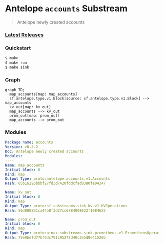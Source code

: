# Antelope `accounts` Substream

> Antelope newly created accounts

### [Latest Releases](https://github.com/pinax-network/substreams/releases)

### Quickstart

```bash
$ make
$ make run
$ make sink
```

### Graph

```mermaid
graph TD;
  map_accounts[map: map_accounts]
  sf.antelope.type.v1.Block[source: sf.antelope.type.v1.Block] --> map_accounts
  kv_out[map: kv_out]
  map_accounts --> kv_out
  prom_out[map: prom_out]
  map_accounts --> prom_out
```

### Modules

```yaml
Package name: accounts
Version: v0.3.2
Doc: Antelope newly created accounts
Modules:
----
Name: map_accounts
Initial block: 0
Kind: map
Output Type: proto:antelope.accounts.v1.Accounts
Hash: 05b16295bbbf27fd3d7420fddcfad0380fe04347

Name: kv_out
Initial block: 0
Kind: map
Output Type: proto:sf.substreams.sink.kv.v1.KVOperations
Hash: 56d880831ca44b8f3d37cc6784008622f1084623

Name: prom_out
Initial block: 0
Kind: map
Output Type: proto:pinax.substreams.sink.prometheus.v1.PrometheusOperations
Hash: 75e8befd77bf6dc791c95272d40c2e5d0e41526b
```